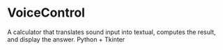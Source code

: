 # VoiceControl
A calculator that translates sound input into textual, computes the result, and display the answer. Python + Tkinter
